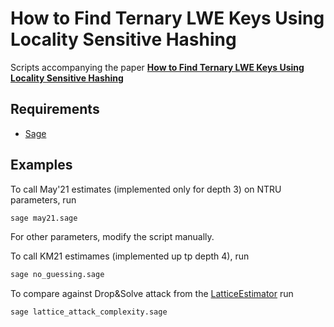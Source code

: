 # How to Find Ternary LWE Keys Using Locality Sensitive Hashing

Scripts accompanying the paper 
**[How to Find Ternary LWE Keys Using Locality Sensitive Hashing](https://eprint.iacr.org/2021/1255.pdf)**

## Requirements

* [Sage](https://www.sagemath.org/)

## Examples

To call May'21 estimates (implemented only for depth 3) on NTRU parameters, run

```bash
sage may21.sage
```

For other parameters, modify the script manually.

To call KM21 estimames (implemented up tp depth 4), run

```bash
sage no_guessing.sage
```

To compare against Drop&Solve attack from the [LatticeEstimator](https://github.com/malb/lattice-estimator) run

```bash
sage lattice_attack_complexity.sage
```
